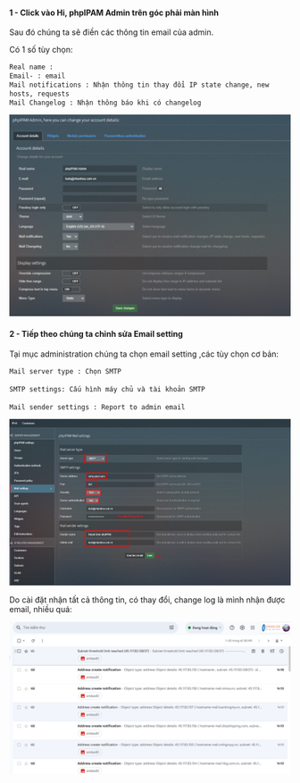 #### 1 - Click vào Hi, phpIPAM Admin trên góc phải màn hình

Sau đó chúng ta sẽ điền các thông tin email của admin.

Có 1 số tùy chọn:

    Real name : 
    Email- : email 
    Mail notifications : Nhận thông tin thay đổi IP state change, new hosts, requests
    Mail Changelog : Nhận thông báo khi có changelog

  <img src="ipamimages/17.png">

#### 2 - Tiếp theo chúng ta chỉnh sửa Email setting

Tại mục administration chúng ta chọn email setting ,các tùy chọn cơ bản:

    Mail server type : Chọn SMTP

    SMTP settings: Cấu hình máy chủ và tài khoản SMTP

    Mail sender settings : Report to admin email

  <img src="ipamimages/16.png">

Do cài đặt nhận tất cả thông tin, có thay đổi, change log là mình nhận được email, nhiều quá:

  <img src="ipamimages/56.png">